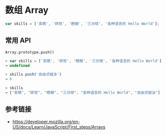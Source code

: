 # 数组 Array

```javascript
var skills = ['卖萌', '碎觉', '瞪眼', '三分球', '各种语言的 Hello World'];
```

## 常用 API
`Array.prototype.push()`
```javascript
> var skills = ['卖萌', '碎觉', '瞪眼', '三分球', '各种语言的 Hello World'];
→ undefined

> skills.push('自由式蛙泳')
→ 6

> skills
→ ["卖萌", "碎觉", "瞪眼", "三分球", "各种语言的 Hello World", "自由式蛙泳"]
```

## 参考链接
* https://developer.mozilla.org/en-US/docs/Learn/JavaScript/First_steps/Arrays
